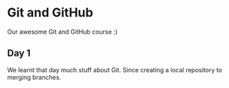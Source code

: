 # Git and GitHub

Our awesome Git and GitHub course :)

## Day 1

We learnt that day much stuff about Git.
Since creating a local repository to merging branches.


